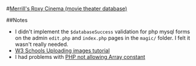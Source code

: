 #[Merrill's Roxy Cinema (movie theater database)](https://npatullo.w3.uvm.edu/cs148/roxy/index.php)

##Notes
- I didn't implement the `$databaseSuccess` validation for php mysql forms on the admin `edit.php` and `index.php` pages in the `magic/` folder. I felt it wasn't really needed.
- [W3 Schools Uploading images tutorial](http://www.w3schools.com/php/php_file_upload.asp)
- I had problems with [PHP not allowing Array constant](http://stackoverflow.com/questions/1290318/php-constants-containing-arrays)
